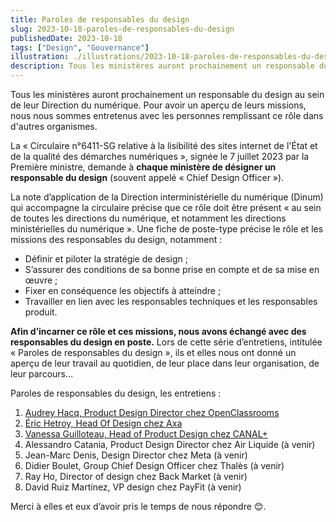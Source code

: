 ```yaml
---
title: Paroles de responsables du design
slug: 2023-10-18-paroles-de-responsables-du-design
publishedDate: 2023-10-18
tags: ["Design", "Gouvernance"]
illustration: ./illustrations/2023-10-18-paroles-de-responsables-du-design.png
description: Tous les ministères auront prochainement un responsable du design au sein de leur Direction du numérique. Pour avoir un aperçu de leurs missions, nous nous sommes entretenus avec les personnes remplissant ce rôle dans d'autres organismes.
---
```


<p class="fr-text--lead">Tous les ministères auront prochainement un responsable du design au sein de leur Direction du numérique. Pour avoir un aperçu de leurs missions, nous nous sommes entretenus avec les personnes remplissant ce rôle dans d'autres organismes. 
</p>

La «&nbsp;Circulaire n°6411-SG relative à la lisibilité des sites internet de l'État et de la qualité des démarches numériques&nbsp;», signée le 7 juillet 2023 par la Première ministre, demande à **chaque ministère de désigner un responsable du design** (souvent appelé «&nbsp;Chief Design Officer&nbsp;»).

La note d’application de la Direction interministérielle du numérique (Dinum) qui accompagne la circulaire précise que ce rôle doit être présent «&nbsp;au sein de toutes les directions du numérique, et notamment les directions ministérielles du numérique&nbsp;». Une fiche de poste-type précise le rôle et les missions des responsables du design, notamment :

- Définir et piloter la stratégie de design&nbsp;;
- S’assurer des conditions de sa bonne prise en compte et de sa mise en œuvre&nbsp;;
- Fixer en conséquence les objectifs à atteindre&nbsp;;
- Travailler en lien avec les responsables techniques et les responsables produit.

**Afin d’incarner ce rôle et ces missions, nous avons échangé avec des responsables du design en poste.** Lors de cette série d’entretiens, intitulée «&nbsp;Paroles de responsables du design&nbsp;», ils et elles nous ont donné un aperçu de leur travail au quotidien, de leur place dans leur organisation, de leur parcours…

Paroles de responsables du design, les entretiens&nbsp;:

1. [Audrey Hacq, Product Design Director chez OpenClassrooms](/entretiens/audrey-hacq/)
2. [Éric  Hetroy, Head Of Design chez Axa](/entretiens/eric-hetroy/)
3. [Vanessa Guilloteau, Head of Product Design chez CANAL+](/entretiens/vanessa-guilloteau/)
4. Alessandro Catania, Product Design Director chez Air Liquide (à venir)
5. Jean-Marc Denis, Design Director chez Meta (à venir)
6. Didier Boulet, Group Chief Design Officer chez Thalès (à venir)
7. Ray Ho, Director of design chez Back Market (à venir)
8. David Ruiz Martínez, VP design chez PayFit (à venir)

Merci à elles et eux d’avoir pris le temps de nous répondre 😊.
